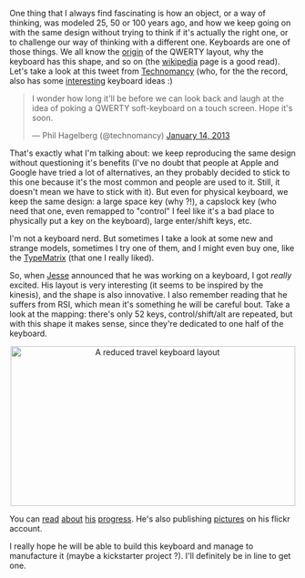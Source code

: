 One thing that I always find fascinating is how an object, or a way of thinking, was modeled 25, 50 or 100 years ago, and how we keep going on with the same design without trying to think if it's actually the right one, or to challenge our way of thinking with a different one.  Keyboards are one of those things.  We all know the [origin](http://en.wikipedia.org/wiki/Qwerty) of the QWERTY layout, why the keyboard has this shape, and so on (the [wikipedia](http://en.wikipedia.org/wiki/Computer_keyboard) page is a good read).  Let's take a look at this tweet from [Technomancy](http://technomancy.us) (who, for the the record, also has some [interesting](http://www.flickr.com/photos/technomancy/4397554484/) keyboard ideas :)

<blockquote class="twitter-tweet tw-align-center"><p>I wonder how long it'll be before we can look back and laugh at the idea of poking a QWERTY soft-keyboard on a touch screen. Hope it's soon.</p>&mdash; Phil Hagelberg (@technomancy) <a href="https://twitter.com/technomancy/status/290959908302647296" data-datetime="2013-01-14T23:13:42+00:00">January 14, 2013</a></blockquote>
<script async src="//platform.twitter.com/widgets.js" charset="utf-8"></script>

That's exactly what I'm talking about: we keep reproducing the same design without questioning it's benefits (I've no doubt that people at Apple and Google have tried a lot of alternatives, an they probably decided to stick to this one because it's the most common and people are used to it.  Still, it doesn't mean we have to stick with it).  But even for physical keyboard, we keep the same design: a large space key (why ?!), a capslock key (who need that one, even remapped to "control" I feel like it's a bad place to physically put a key on the keyboard), large enter/shift keys, etc.

I'm not a keyboard nerd.  But sometimes I take a look at some new and strange models, sometimes I try one of them, and I might even buy one, like the [TypeMatrix](http://www.typematrix.com) (that one I really liked).

So, when [Jesse](https://twitter.com/obra) announced that he was working on a keyboard, I got *really* excited.  His layout is very interesting (it seems to be inspired by the kinesis), and the shape is also innovative.  I also remember reading that he suffers from RSI, which mean it's something he will be careful bout.  Take a look at the mapping: there's only 52 keys, control/shift/alt are repeated, but with this shape it makes sense, since they're dedicated to one half of the keyboard.

<center><a href="http://www.flickr.com/photos/obra/8361045529/" title="A reduced travel keyboard layout by jesse, on Flickr"><img src="http://farm9.staticflickr.com/8096/8361045529_4694afe187.jpg" width="500" height="281" alt="A reduced travel keyboard layout"></a></center>

You can [read](http://blog.fsck.com/2012/12/building-a-keyboard-part-1.html) [about](http://blog.fsck.com/2012/12/building-a-keyboard-part-2.html ) [his](http://blog.fsck.com/2013/01/a-pound-of-sculpey.html ) [progress](http://blog.fsck.com/2013/01/pinkies-and-your-brain.html ).  He's also publishing [pictures](http://www.flickr.com/photos/obra/ ) on his flickr account.

I really hope he will be able to build this keyboard and manage to manufacture it (maybe a kickstarter project ?).  I'll definitely be in line to get one.
